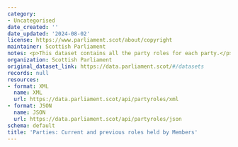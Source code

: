 ```yaml
---
category:
- Uncategorised
date_created: ''
date_updated: '2024-08-02'
license: https://www.parliament.scot/about/copyright
maintainer: Scottish Parliament
notes: <p>This dataset contains all the party roles for each party.</p>
organization: Scottish Parliament
original_dataset_link: https://data.parliament.scot/#/datasets
records: null
resources:
- format: XML
  name: XML
  url: https://data.parliament.scot/api/partyroles/xml
- format: JSON
  name: JSON
  url: https://data.parliament.scot/api/partyroles/json
schema: default
title: 'Parties: Current and previous roles held by Members'
---
```


